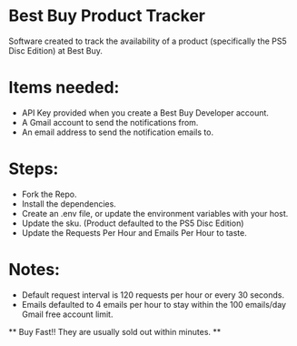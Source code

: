 # Best Buy Product Tracker
Software created to track the availability of a product (specifically the PS5 Disc Edition) at Best Buy. 

# Items needed:
 - API Key provided when you create a Best Buy Developer account. 
 - A Gmail account to send the notifications from. 
 - An email address to send the notification emails to. 
 
# Steps: 
 - Fork the Repo.
 - Install the dependencies.
 - Create an .env file, or update the environment variables with your host.
 - Update the sku. (Product defaulted to the PS5 Disc Edition)
 - Update the Requests Per Hour and Emails Per Hour to taste.
 
# Notes:
 - Default request interval is 120 requests per hour or every 30 seconds.
 - Emails defaulted to 4 emails per hour to stay within the 100 emails/day Gmail free account limit.

** Buy Fast!! They are usually sold out within minutes. ** 
